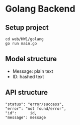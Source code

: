 # Golang Backend
## Setup project
```angular2html
cd web/HW1/golang
go run main.go
```


## Model structure
- Message: plain text
- ID: hashed text

## API structure
```angular2html
"status": "error/success",
"error": "not found/error",
"id":      id,
"message": message
```